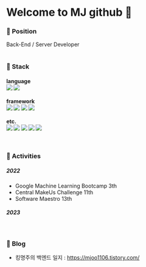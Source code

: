 

Welcome to  MJ github 🤴
===


### 🌭 Position
Back-End / Server Developer
<br>
<br>

### 🍟 Stack

<p align=left>
<h4>language<br>
<img src="https://img.shields.io/badge/Java-f89b00?style=flat-square&logo=Java&logoColor=white"> 
<img src="https://img.shields.io/badge/C++-00599C?style=flat-square&logo=c%2B%2B&logoColor=white">
<br><br>framework<br>
<img src="https://img.shields.io/badge/SpringBoot-6DB33F?style=flat-square&logo=springboot&logoColor=white">
<img src="https://img.shields.io/badge/JUnit5-6DB33F?style=flat-square&logo=JUnit5&logoColor=white">
<img src="https://img.shields.io/badge/Hibernate-6DB33F?style=flat-square&logo=Hibernate&logoColor=white">
<img src="https://img.shields.io/badge/Security-6DB33F?style=flat-square&logo=SpringSecurity&logoColor=white">
<br><br>etc.<br>
<img src="https://img.shields.io/badge/MySQL-2496ED?style=flat-square&logo=mySQL&logoColor=white">
<img src="https://img.shields.io/badge/Docker-2496ED?style=flat-square&logo=docker&logoColor=white">
<img src="https://img.shields.io/badge/Actions-2496ED?style=flat-square&logo=githubactions&logoColor=white">
<img src="https://img.shields.io/badge/nginx-009639?style=flat-square&logo=nginx&logoColor=white">
<img src="https://img.shields.io/badge/AWS-232F3E?style=flat-square&logo=amazonaws&logoColor=white"> 
</p>
<br>

### 🥪 Activities

##### 2022
- Google Machine Learning Bootcamp 3th
- Central MakeUs Challenge 11th 
- Software Maestro 13th 

##### 2023 

<br>

### 🌮 Blog
- 킹명주의 백엔드 일지 : https://mjoo1106.tistory.com/<br>

